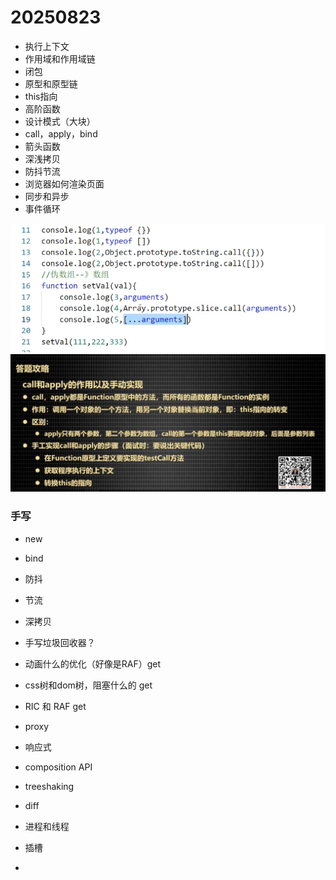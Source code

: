 # 20250823
- 执行上下文
- 作用域和作用域链
- 闭包
- 原型和原型链
- this指向
- 高阶函数
- 设计模式（大块）
- call，apply，bind
- 箭头函数
- 深浅拷贝
- 防抖节流
- 浏览器如何渲染页面
- 同步和异步
- 事件循环

![alt text](image-6.png)
![alt text](image-5.png)




### 手写
- new
- bind
- 防抖
- 节流
- 深拷贝
- 手写垃圾回收器？



- 动画什么的优化（好像是RAF）get
- css树和dom树，阻塞什么的 get
- RIC 和 RAF get
- proxy
- 响应式
- composition API
- treeshaking
- diff
- 进程和线程
- 插槽
- 
